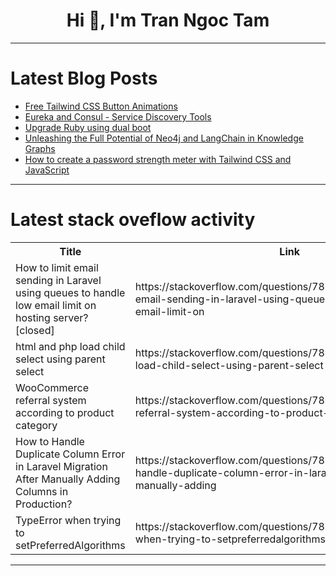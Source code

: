 <h1 align="center">Hi 👋, I'm Tran Ngoc Tam</h1>

---

# Latest Blog Posts 
<!-- BLOG-POST-LIST:START -->
- [Free Tailwind CSS Button Animations](https://dev.to/rarestoma/free-tailwind-css-button-animations-5c8m)
- [Eureka and Consul - Service Discovery Tools](https://dev.to/jottyjohn/eureka-and-consul-service-discovery-tools-inc)
- [Upgrade Ruby using dual boot](https://dev.to/tsudhishnair/upgrade-ruby-using-dual-boot-46i6)
- [Unleashing the Full Potential of Neo4j and LangChain in Knowledge Graphs](https://dev.to/kanugorajat/unleashing-the-full-potential-of-neo4j-and-langchain-in-knowledge-graphs-46f2)
- [How to create a password strength meter with Tailwind CSS and JavaScript](https://dev.to/mike_andreuzza/how-to-create-a-password-strength-meter-with-tailwind-css-and-javascript-16j1)
<!-- BLOG-POST-LIST:END -->

---

# Latest stack oveflow activity
<table>
  <tr><th>Title</th><th>Link</th></tr>
  <!-- STACKOVERFLOW:START --><tr><td>How to limit email sending in Laravel using queues to handle low email limit on hosting server? [closed]</td><td>https://stackoverflow.com/questions/78946937/how-to-limit-email-sending-in-laravel-using-queues-to-handle-low-email-limit-on</td></tr><tr><td>html and php load child select using parent select</td><td>https://stackoverflow.com/questions/78946932/html-and-php-load-child-select-using-parent-select</td></tr><tr><td>WooCommerce referral system according to product category</td><td>https://stackoverflow.com/questions/78946794/woocommerce-referral-system-according-to-product-category</td></tr><tr><td>How to Handle Duplicate Column Error in Laravel Migration After Manually Adding Columns in Production?</td><td>https://stackoverflow.com/questions/78946694/how-to-handle-duplicate-column-error-in-laravel-migration-after-manually-adding</td></tr><tr><td>TypeError when trying to setPreferredAlgorithms</td><td>https://stackoverflow.com/questions/78946640/typeerror-when-trying-to-setpreferredalgorithms</td></tr><!-- STACKOVERFLOW:END -->
</table>

---


